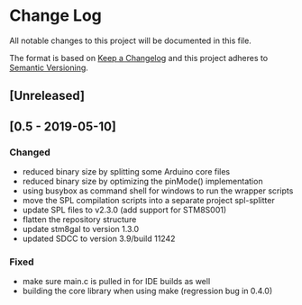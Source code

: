 # Change Log
All notable changes to this project will be documented in this file.

The format is based on [Keep a Changelog](http://keepachangelog.com/)
and this project adheres to [Semantic Versioning](http://semver.org/).

## [Unreleased]


## [0.5 - 2019-05-10]
### Changed
- reduced binary size by splitting some Arduino core files
- reduced binary size by optimizing the pinMode() implementation
- using busybox as command shell for windows to run the wrapper scripts
- move the SPL compilation scripts into a separate project spl-splitter
- update SPL files to v2.3.0 (add support for STM8S001)
- flatten the repository structure
- update stm8gal to version 1.3.0
- updated SDCC to version 3.9/build 11242

### Fixed
- make sure main.c is pulled in for IDE builds as well
- building the core library when using make (regression bug in 0.4.0)

